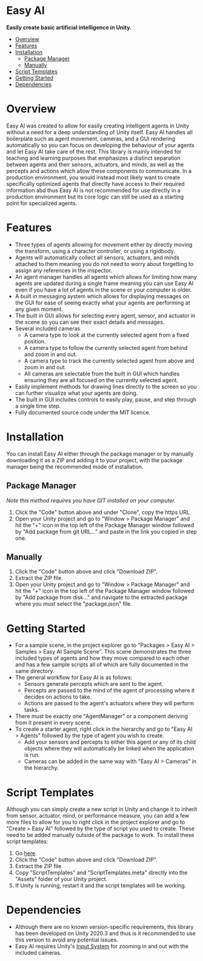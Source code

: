 ﻿# Easy AI

**Easily create basic artificial intelligence in Unity.**

- [Overview](#overview "Overview")
- [Features](#features "Features")
- [Installation](#installation "Installation")
  - [Package Manager](#package-manager "Package Manager")
  - [Manually](#manually "Manually")
- [Script Templates](#script-templates "Script Templates")
- [Getting Started](#getting-started "Getting Started")
- [Dependencies](#dependencies "Dependencies")

# Overview

Easy AI was created to allow for easily creating intelligent agents in Unity without a need for a deep understanding of Unity itself. Easy AI handles all boilerplate such as agent movement, cameras, and a GUI rendering automatically so you can focus on developing the behaviour of your agents and let Easy AI take care of the rest. This library is mainly intended for teaching and learning purposes that emphasizes a distinct separation between agents and their sensors, actuators, and minds, as well as the percepts and actions which allow these components to communicate. In a production environment, you would instead most likely want to create specifically optimized agents that directly have access to their required information abd thus Easy AI is not recommended for use directly in a production environment but its core logic can still be used as a starting point for specialized agents.

# Features

- Three types of agents allowing for movement either by directly moving the transform, using a character controller, or using a rigidbody.
- Agents will automatically collect all sensors, actuators, and minds attached to them meaning you do not need to worry about forgetting to assign any references in the inspector.
- An agent manager handles all agents which allows for limiting how many agents are updated during a single frame meaning you can use Easy AI even if you have a lot of agents in the scene or your computer is older.
- A built in messaging system which allows for displaying messages on the GUI for ease of seeing exactly what your agents are performing at any given moment.
- The built in GUI allows for selecting every agent, sensor, and actuator in the scene so you can see their exact details and messages.
- Several included cameras.
  - A camera type to look at the currently selected agent from a fixed position.
  - A camera type to follow the currently selected agent from behind and zoom in and out.
  - A camera type to track the currently selected agent from above and zoom in and out.
  - All cameras are selectable from the built in GUI which handles ensuring they are all focused on the currently selected agent.
- Easily implement methods for drawing lines directly to the screen so you can further visualize what your agents are doing.
- The built in GUI includes controls to easily play, pause, and step through a single time step.
- Fully documented source code under the MIT licence.

# Installation

You can install Easy AI either through the package manager or by manually downloading it as a ZIP and adding it to your project, with the package manager being the recommended mode of installation.

## Package Manager

*Note this method requires you have GIT installed on your computer.*

1. Click the "Code" button above and under "Clone", copy the https URL.
2. Open your Unity project and go to "Window > Package Manager" and hit the "+" icon in the top left of the Package Manager window followed by "Add package from git URL..." and paste in the link you copied in step one.

## Manually

1. Click the "Code" button above and click "Download ZIP".
2. Extract the ZIP file.
3. Open your Unity project and go to "Window > Package Manager" and hit the "+" icon in the top left of the Package Manager window followed by "Add package from disk..." and navigate to the extracted package where you must select the "package.json" file.

# Getting Started

- For a sample scene, in the project explorer go to "Packages > Easy AI > Samples > Easy AI Sample Scene". This scene demonstrates the three included types of agents and how they move compared to each other and has a few sample scripts all of which are fully documented in the same directory.
- The general workflow for Easy AI is as follows:
  - Sensors generate percepts which are sent to the agent.
  - Percepts are passed to the mind of the agent of processing where it decides on actions to take.
  - Actions are passed to the agent's actuators where they will perform tasks.
- There must be exactly one "AgentManager" or a component deriving from it present in every scene.
- To create a starter agent, right click in the hierarchy and go to "Easy AI > Agents" followed by the type of agent you wish to create.
  - Add your sensors and percepts to either this agent or any of its child objects where they will automatically be linked when the application is run.
  - Cameras can be added in the same way with "Easy AI > Cameras" in the hierarchy.

# Script Templates

Although you can simply create a new script in Unity and change it to inherit from sensor, actuator, mind, or performance measure, you can add a few more files to allow for you to right click in the project explorer and go to "Create > Easy AI" followed by the type of script you used to create. These need to be added manually outside of the package to work. To install these script templates:
1. Go [here](https://github.com/StevenRice99/Easy-AI-Script-Templates "Easy AI Script Templates").
2. Click the "Code" button above and click "Download ZIP".
3. Extract the ZIP file.
4. Copy "ScriptTemplates" and "ScriptTemplates.meta" directly into the "Assets" folder of your Unity project.
5. If Unity is running, restart it and the script templates will be working.

# Dependencies

- Although there are no known version-specific requirements, this library has been developed on Unity 2020.3 and thus is it recommended to use this version to avoid any potential issues.
- Easy AI requires Unity's [Input System](https://docs.unity3d.com/Packages/com.unity.inputsystem@1.1/manual/index.html "Input System") for zooming in and out with the included cameras.